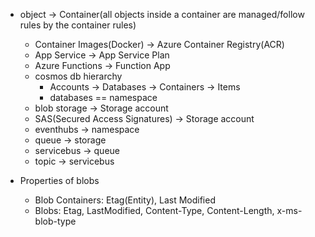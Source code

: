- object -> Container(all objects inside a container are managed/follow rules by the container rules)
  - Container Images(Docker) -> Azure Container Registry(ACR)
  - App Service -> App Service Plan
  - Azure Functions -> Function App 
  - cosmos db hierarchy
    - Accounts -> Databases -> Containers -> Items
    - databases == namespace
  - blob storage -> Storage account
  - SAS(Secured Access Signatures) -> Storage account
  - eventhubs -> namespace
  - queue -> storage
  - servicebus -> queue
  - topic -> servicebus

- Properties of blobs
  - Blob Containers: Etag(Entity), Last Modified
  - Blobs: Etag, LastModified, Content-Type, Content-Length, x-ms-blob-type

